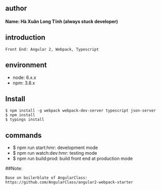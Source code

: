 ## author
#### Name: Hà Xuân Long Tĩnh (always stuck developer)

## introduction
```
Front End: Angular 2, Webpack, Typescript
```

## environment
- node: 6.x.x
- npm: 3.8.x

## Install
```
$ npm install -g webpack webpack-dev-server typescript json-server
$ npm install
$ typings install
```

## commands
- $ npm run start:hmr: development mode
- $ npm run watch:dev:hmr: testing mode
- $ npm run build:prod: build front end at production mode

##Note: 
```
Base on boilerblate of AngularClass: https://github.com/AngularClass/angular2-webpack-starter
```